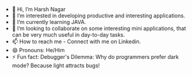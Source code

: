 - 👋 Hi, I’m Harsh Nagar
- 👀 I’m interested in developing productive and interesting applications.
- 🌱 I’m currently learning JAVA.
- 💞️ I’m looking to collaborate on some interesting mini applications, that can be very much useful in day-to-day tasks.
- 📫 How to reach me - Connect with me on Linkedin.
- 😄 Pronouns: He/Him
- ⚡ Fun fact: Debugger's Dilemma: Why do programmers prefer dark mode? Because light attracts bugs!

<!---
dev-harsh-nagar/dev-harsh-nagar is a ✨ special ✨ repository because its `README.md` (this file) appears on your GitHub profile.
You can click the Preview link to take a look at your changes.
--->
